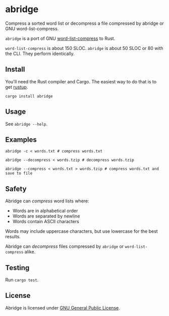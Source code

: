# abridge

Compress a sorted word list or decompress a file compressed by abridge or GNU word-list-compress.

`abridge` is a port of GNU [word-list-compress](https://duckduckgo.com/?q=word-list-compress) to Rust.

`word-list-compress` is about 150 SLOC. `abridge` is about 50 SLOC or 80 with the CLI. They perform identically.

## Install

You'll need the Rust compiler and Cargo. The easiest way to do that is to get [rustup](https://rustup.rs/).

```shell
cargo install abridge
```

## Usage

See `abridge --help`.

## Examples

```shell
abridge -c < words.txt # compress words.txt
```

```shell
abridge --decompress < words.tzip # decompress words.tzip
```

```shell
abridge --compress < words.txt > words.tzip # compress words.txt and save to file
```

## Safety 

Abridge can *compress* word lists where:

- Words are in alphabetical order
- Words are separated by newline
- Words contain ASCII characters 

Words may include uppercase characters, but use lowercase for the best results.

Abridge can *decompress* files compressed by `abridge` or `word-list-compress` alike.

## Testing

Run `cargo test`.

## License

Abridge is licensed under [GNU General Public License](https://www.gnu.org/licenses/gpl-3.0.en.html). 

